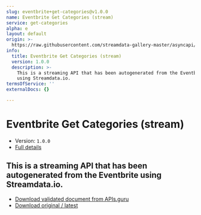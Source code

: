 ```yaml
---
slug: eventbrite+get-categories@v1.0.0
name: Eventbrite Get Categories (stream)
service: get-categories
alpha: e
layout: default
origin: >-
  https://raw.githubusercontent.com/streamdata-gallery-master/asyncapi/master/_listings/eventbrite/eventbrite-get-categories-stream-async.md
info:
  title: Eventbrite Get Categories (stream)
  version: 1.0.0
  description: >-
    This is a streaming API that has been autogenerated from the Eventbrite
    using Streamdata.io.
termsOfService: ''
externalDocs: {}

---
```

# Eventbrite Get Categories (stream)

* Version: `1.0.0`
* [Full details](../html/eventbrite+get-categories@v1.0.0.html)



## This is a streaming API that has been autogenerated from the Eventbrite using Streamdata.io.



* [Download validated document from APIs.guru](https://raw.githubusercontent.com/APIs-guru/asyncapi-directory/master/docs/APIs/eventbrite%2Bget-categories%40v1.0.0.yaml)
* [Download original / latest](https://raw.githubusercontent.com/streamdata-gallery-master/asyncapi/master/_listings/eventbrite/eventbrite-get-categories-stream-async.md)

<script type="application/ld+json">
{
  "@context": "http://schema.org/",
  "@type": "WebAPI",
  "description": "This is a streaming API that has been autogenerated from the Eventbrite using Streamdata.io.",
  "documentation": "",

  "name": "Eventbrite Get Categories (stream)"
}
</script>

